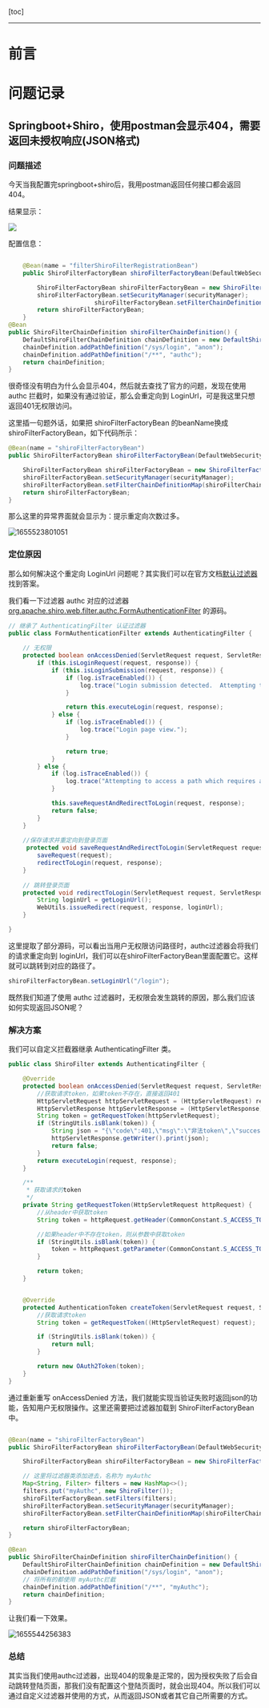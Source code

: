 [toc]

---

# 前言



# 问题记录

## Springboot+Shiro，使用postman会显示404，需要返回未授权响应(JSON格式)

### 问题描述

今天当我配置完springboot+shiro后，我用postman返回任何接口都会返回404。

结果显示：

![](springboot-shiro.assets/1655523548495.png)

配置信息：


```java

    @Bean(name = "filterShiroFilterRegistrationBean")
    public ShiroFilterFactoryBean shiroFilterFactoryBean(DefaultWebSecurityManager securityManager,ShiroFilterChainDefinition shiroFilterChainDefinition) {

        ShiroFilterFactoryBean shiroFilterFactoryBean = new ShiroFilterFactoryBean();
        shiroFilterFactoryBean.setSecurityManager(securityManager);
        				shiroFilterFactoryBean.setFilterChainDefinitionMap(shiroFilterChainDefinition.getFilterChainMap());
        return shiroFilterFactoryBean;
    }
@Bean
public ShiroFilterChainDefinition shiroFilterChainDefinition() {
    DefaultShiroFilterChainDefinition chainDefinition = new DefaultShiroFilterChainDefinition();
    chainDefinition.addPathDefinition("/sys/login", "anon");
    chainDefinition.addPathDefinition("/**", "authc");
    return chainDefinition;
}
```

很奇怪没有明白为什么会显示404，然后就去查找了官方的问题，发现在使用 authc 拦截时，如果没有通过验证，那么会重定向到 LoginUrl，可是我这里只想返回401无权限访问。

这里插一句题外话，如果把 shiroFilterFactoryBean 的beanName换成 shiroFilterFactoryBean，如下代码所示：

```java
@Bean(name = "shiroFilterFactoryBean")
public ShiroFilterFactoryBean shiroFilterFactoryBean(DefaultWebSecurityManager securityManager,ShiroFilterChainDefinition shiroFilterChainDefinition) {

    ShiroFilterFactoryBean shiroFilterFactoryBean = new ShiroFilterFactoryBean();
    shiroFilterFactoryBean.setSecurityManager(securityManager);
    shiroFilterFactoryBean.setFilterChainDefinitionMap(shiroFilterChainDefinition.getFilterChainMap());
    return shiroFilterFactoryBean;
}
```

那么这里的异常界面就会显示为：提示重定向次数过多。

![1655523801051](springboot-shiro.assets/1655523801051.png)

###  定位原因

那么如何解决这个重定向 LoginUrl 问题呢？其实我们可以在官方文档[默认过滤器](https://shiro.apache.org/web.html#default_filters)找到答案。

我们看一下过滤器 authc 对应的过滤器  [org.apache.shiro.web.filter.authc.FormAuthenticationFilter](https://shiro.apache.org/static/current/apidocs/org/apache/shiro/web/filter/authc/FormAuthenticationFilter.html) 的源码。

```java
// 继承了 AuthenticatingFilter 认证过滤器
public class FormAuthenticationFilter extends AuthenticatingFilter {
    
    // 无权限
    protected boolean onAccessDenied(ServletRequest request, ServletResponse response) throws Exception {
        if (this.isLoginRequest(request, response)) {
            if (this.isLoginSubmission(request, response)) {
                if (log.isTraceEnabled()) {
                    log.trace("Login submission detected.  Attempting to execute login.");
                }

                return this.executeLogin(request, response);
            } else {
                if (log.isTraceEnabled()) {
                    log.trace("Login page view.");
                }

                return true;
            }
        } else {
            if (log.isTraceEnabled()) {
                log.trace("Attempting to access a path which requires authentication.  Forwarding to the Authentication url [" + this.getLoginUrl() + "]");
            }

            this.saveRequestAndRedirectToLogin(request, response);
            return false;
        }
    }
    
    //保存请求并重定向到登录页面
     protected void saveRequestAndRedirectToLogin(ServletRequest request, ServletResponse response) throws IOException {
        saveRequest(request);
        redirectToLogin(request, response);
    }
    
    // 跳转登录页面
    protected void redirectToLogin(ServletRequest request, ServletResponse response) throws IOException {
        String loginUrl = getLoginUrl();
        WebUtils.issueRedirect(request, response, loginUrl);
    }

}
```

这里提取了部分源码，可以看出当用户无权限访问路径时，authc过滤器会将我们的请求重定向到 loginUrl，我们可以在shiroFilterFactoryBean里面配置它。这样就可以跳转到对应的路径了。

```java
shiroFilterFactoryBean.setLoginUrl("/login");
```

既然我们知道了使用 authc 过滤器时，无权限会发生跳转的原因，那么我们应该如何实现返回JSON呢？

### 解决方案

我们可以自定义拦截器继承 AuthenticatingFilter 类。

```java
public class ShiroFilter extends AuthenticatingFilter {

    @Override
    protected boolean onAccessDenied(ServletRequest request, ServletResponse response) throws Exception {
        //获取请求token，如果token不存在，直接返回401
        HttpServletRequest httpServletRequest = (HttpServletRequest) request;
        HttpServletResponse httpServletResponse = (HttpServletResponse) response;
        String token = getRequestToken(httpServletRequest);
        if (StringUtils.isBlank(token)) {
            String json = "{\"code\":401,\"msg\":\"非法token\",\"success\":false}";
            httpServletResponse.getWriter().print(json);
            return false;
        }
        return executeLogin(request, response);
    }

    /**
     * 获取请求的token
     */
    private String getRequestToken(HttpServletRequest httpRequest) {
        //从header中获取token
        String token = httpRequest.getHeader(CommonConstant.S_ACCESS_TOKEN);

        //如果header中不存在token，则从参数中获取token
        if (StringUtils.isBlank(token)) {
            token = httpRequest.getParameter(CommonConstant.S_ACCESS_TOKEN);
        }

        return token;
    }


    @Override
    protected AuthenticationToken createToken(ServletRequest request, ServletResponse response) {
        //获取请求token
        String token = getRequestToken((HttpServletRequest) request);

        if (StringUtils.isBlank(token)) {
            return null;
        }

        return new OAuth2Token(token);
    }
}
```

 通过重新重写 onAccessDenied 方法，我们就能实现当验证失败时返回json的功能，告知用户无权限操作。这里还需要把过滤器加载到 ShiroFilterFactoryBean 中。

```java

@Bean(name = "shiroFilterFactoryBean")
public ShiroFilterFactoryBean shiroFilterFactoryBean(DefaultWebSecurityManager securityManager,ShiroFilterChainDefinition shiroFilterChainDefinition) {

    ShiroFilterFactoryBean shiroFilterFactoryBean = new ShiroFilterFactoryBean();

    // 这里将过滤器类添加进去，名称为 myAuthc 
    Map<String, Filter> filters = new HashMap<>();
    filters.put("myAuthc", new ShiroFilter());
    shiroFilterFactoryBean.setFilters(filters);
    shiroFilterFactoryBean.setSecurityManager(securityManager);
    shiroFilterFactoryBean.setFilterChainDefinitionMap(shiroFilterChainDefinition.getFilterChainMap());

    return shiroFilterFactoryBean;
}

@Bean
public ShiroFilterChainDefinition shiroFilterChainDefinition() {
    DefaultShiroFilterChainDefinition chainDefinition = new DefaultShiroFilterChainDefinition();
    chainDefinition.addPathDefinition("/sys/login", "anon");
    // 将所有的都使用 myAuthc拦截
    chainDefinition.addPathDefinition("/**", "myAuthc");
    return chainDefinition;
}

```

让我们看一下效果。

![1655544256383](springboot-shiro.assets/1655544256383.png)

### 总结

其实当我们使用authc过滤器，出现404的现象是正常的，因为授权失败了后会自动跳转登陆页面，那我们没有配置这个登陆页面时，就会出现404。所以我们可以通过自定义过滤器并使用的方式，从而返回JSON或者其它自己所需要的方式。